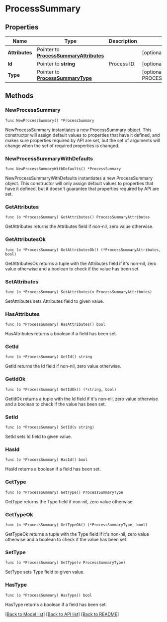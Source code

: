 # ProcessSummary

## Properties

| Name           | Type                                                                   | Description | Notes                                              |
| -------------- | ---------------------------------------------------------------------- | ----------- | -------------------------------------------------- |
| **Attributes** | Pointer to [**ProcessSummaryAttributes**](ProcessSummaryAttributes.md) |             | [optional]                                         |
| **Id**         | Pointer to **string**                                                  | Process ID. | [optional]                                         |
| **Type**       | Pointer to [**ProcessSummaryType**](ProcessSummaryType.md)             |             | [optional] [default to PROCESSSUMMARYTYPE_PROCESS] |

## Methods

### NewProcessSummary

`func NewProcessSummary() *ProcessSummary`

NewProcessSummary instantiates a new ProcessSummary object.
This constructor will assign default values to properties that have it defined,
and makes sure properties required by API are set, but the set of arguments
will change when the set of required properties is changed.

### NewProcessSummaryWithDefaults

`func NewProcessSummaryWithDefaults() *ProcessSummary`

NewProcessSummaryWithDefaults instantiates a new ProcessSummary object.
This constructor will only assign default values to properties that have it defined,
but it doesn't guarantee that properties required by API are set.

### GetAttributes

`func (o *ProcessSummary) GetAttributes() ProcessSummaryAttributes`

GetAttributes returns the Attributes field if non-nil, zero value otherwise.

### GetAttributesOk

`func (o *ProcessSummary) GetAttributesOk() (*ProcessSummaryAttributes, bool)`

GetAttributesOk returns a tuple with the Attributes field if it's non-nil, zero value otherwise
and a boolean to check if the value has been set.

### SetAttributes

`func (o *ProcessSummary) SetAttributes(v ProcessSummaryAttributes)`

SetAttributes sets Attributes field to given value.

### HasAttributes

`func (o *ProcessSummary) HasAttributes() bool`

HasAttributes returns a boolean if a field has been set.

### GetId

`func (o *ProcessSummary) GetId() string`

GetId returns the Id field if non-nil, zero value otherwise.

### GetIdOk

`func (o *ProcessSummary) GetIdOk() (*string, bool)`

GetIdOk returns a tuple with the Id field if it's non-nil, zero value otherwise
and a boolean to check if the value has been set.

### SetId

`func (o *ProcessSummary) SetId(v string)`

SetId sets Id field to given value.

### HasId

`func (o *ProcessSummary) HasId() bool`

HasId returns a boolean if a field has been set.

### GetType

`func (o *ProcessSummary) GetType() ProcessSummaryType`

GetType returns the Type field if non-nil, zero value otherwise.

### GetTypeOk

`func (o *ProcessSummary) GetTypeOk() (*ProcessSummaryType, bool)`

GetTypeOk returns a tuple with the Type field if it's non-nil, zero value otherwise
and a boolean to check if the value has been set.

### SetType

`func (o *ProcessSummary) SetType(v ProcessSummaryType)`

SetType sets Type field to given value.

### HasType

`func (o *ProcessSummary) HasType() bool`

HasType returns a boolean if a field has been set.

[[Back to Model list]](../README.md#documentation-for-models) [[Back to API list]](../README.md#documentation-for-api-endpoints) [[Back to README]](../README.md)
